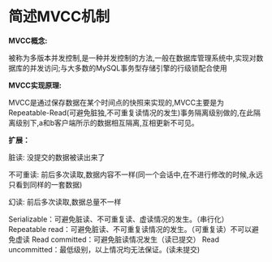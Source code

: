 # 简述MVCC机制

**MVCC概念:**

被称为多版本并发控制,是一种并发控制的方法,一般在数据库管理系统中,实现对数据库的并发访问;与大多数的MySQL事务型存储引擎的行级锁配合使用

**MVCC实现原理:**

MVCC是通过保存数据在某个时间点的快照来实现的,MVCC主要是为Repeatable-Read(可避免脏独,不可重复读情况的发生)事务隔离级别做的,在此隔离级别下,a和b客户端所示的数据相互隔离,互相更新不可见。

**扩展：**

脏读: 没提交的数据被读出来了

不可重读: 前后多次读取,数据内容不一样(同一个会话中,在不进行修改的时候,永远只看到同样的一套数据)

幻读: 前后多次读取,数据总量不一样

Serializable：可避免脏读、不可重复读、虚读情况的发生。（串行化）
Repeatable read：可避免脏读、不可重复读情况的发生。（可重复读）不可以避免虚读
Read committed：可避免脏读情况发生（读已提交）
Read uncommitted：最低级别，以上情况均无法保证。(读未提交)

